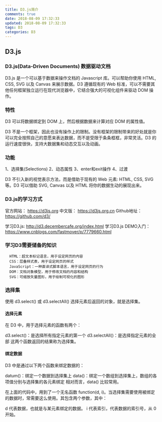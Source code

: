 ```yaml
---
title: D3.js简介
comments: true
date: 2018-08-09 17:32:33
updated: 2018-08-09 17:32:33
tags: D3
categories: D3
---
```


## D3.js

### D3.js(Data-Driven Documents) 数据驱动文档

D3.js 是一个可以基于数据来操作文档的 Javascript 库。可以帮助你使用 HTML, CSS, SVG 以及 Canvas 来展示数据。D3 遵循现有的 Web 标准，可以不需要其他任何框架独立运行在现代浏览器中，它结合强大的可视化组件来驱动 DOM 操作。


### 特性

D3 可以将数据绑定到 DOM 上，然后根据数据来计算对应 DOM 的属性值。

D3 不是一个框架，因此也没有操作上的限制。没有框架的限制带来的好处就是你可以完全按照自己的意愿来表达数据，而不是受限于条条框框，非常灵活。D3 的运行速度很快，支持大数据集和动态交互以及动画。

### 功能

  1、选择集(Selections)
  2、动态属性
  3、enter和exit操作
  4、过渡

D3 不引入新的视觉表示方法，而是借助于现有的 Web 元素: HTML, CSS, SVG 等。D3 可以借助 SVG, Canvas 以及 HTML 将你的数据生动的展现出来。

### D3.js的学习方式

官方网站： https://d3js.org
中文版： https://d3js.org.cn
Github地址：https://github.com/d3/

学习D3.js: http://d3.decembercafe.org/index.html
学习D3.js DEMO入门： https://www.cnblogs.com/fastmover/p/7779660.html

### 学习D3需要储备的知识

```
  HTML：超文本标记语言，用于设定网页的内容
  CSS：层叠样式表，用于设定网页的样式
  JavaScript：一种直译式脚本语言，用于设定网页的行为
  DOM：文档对象模型，用于修改文档的内容和结构
  SVG：可缩放矢量图形，用于绘制可视化的图形

```

### 选择集

使用 d3.select() 或 d3.selectAll() 选择元素后返回的对象，就是选择集。

#### 选择元素
在 D3 中，用于选择元素的函数有两个：

d3.select()：是选择所有指定元素的第一个
d3.selectAll()：是选择指定元素的全部
这两个函数返回的结果称为选择集。

#### 绑定数据

D3 中是通过以下两个函数来绑定数据的：

datum()：绑定一个数据到选择集上
data()：绑定一个数组到选择集上，数组的各项值分别与选择集的各元素绑定
相对而言，data() 比较常用。

在上面的代码中，用到了一个无名函数 function(d, i)。当选择集需要使用被绑定的数据时，常需要这么使用。其包含两个参数，其中：

d 代表数据，也就是与某元素绑定的数据。
i 代表索引，代表数据的索引号，从 0 开始。
